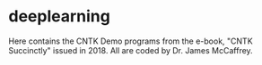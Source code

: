 # deeplearning
Here contains the CNTK Demo programs from the e-book, "CNTK Succinctly" issued in 2018.
All are coded by Dr. James McCaffrey.
